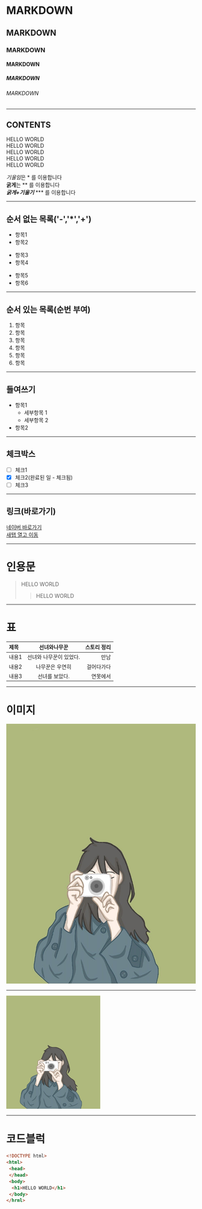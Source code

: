 
<!-- 제목 -->

# MARKDOWN
## MARKDOWN
### MARKDOWN
#### MARKDOWN
##### MARKDOWN
###### MARKDOWN

<!-- 수평선: '---', '***', '___'  --->

---
CONTENTS
---

<!-- 줄바꿈 (문장끝 SPACE 2회,)-->

HELLO WORLD  
HELLO WORLD<br>
HELLO WORLD<br>
HELLO WORLD<br>
HELLO WORLD<br>

<!-- 강조 (기울임:*. 긁게: ** , 굵게+기울임 : ***)-->
*기울임*은 * 를 이용합니다<br>
**굵게**는 ** 를 이용합니다<br>
***굵게+기울기*** *** 를 이용합니다<br>

---

<!-- 목록  -->
## 순서 없는 목록('-','*','+')
- 항목1
- 항목2
* 항목3
* 항목4
+ 항목5
+ 항목6

---

## 순서 있는 목록(순번 부여)
1. 항목
2. 항목
3. 항목
4. 항목
5. 항목
6. 항목

---

## 들여쓰기
- 항목1
  - 세부항목 1
  - 세부항목 2
- 항목2

---

## 체크박스
- [ ] 체크1
- [x] 체크2(완료된 일 - 체크됨)
- [ ] 체크3

---

## 링크(바로가기)
[네이버 바로가기](https://naver.com)  
<a href="https://naver.com" target="_blank">새탭 열고 이동</a>

---
# 인용문
> HELLO WORLD
>> HELLO WORLD
---
# 표
|제목|선녀와나무꾼|스토리 정리|
|:-|:-:|-:|
|내용1|선녀와 나무꾼이 있었다.|만남|
|내용2|나무꾼은 우연히|걸어다가다|
|내용3|선녀를 보았다.|연못에서|
---
# 이미지<!--(![제목] width="너비" height="높이" (경로) -->
![이미지](./test.png)              <!-- 이미지 삽입 -->

---

<img src="./test.png" width="250" height="300" alt="" />          <!-- 이미지 삽입 + 크기 조정 -->

---

# 코드블럭<!-- (삼중백틱) -->

```html
<!DOCTYPE html>
<html>
 <head>
 </head>
 <body>
  <h1>HELLO WORLD</h1>
 </body>
</hrml>
```





